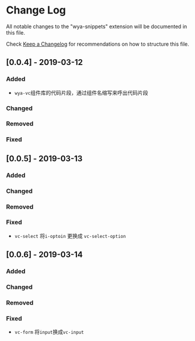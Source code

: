 # Change Log

All notable changes to the "wya-snippets" extension will be documented in this file.

Check [Keep a Changelog](http://keepachangelog.com/) for recommendations on how to structure this file.

## [0.0.4] - 2019-03-12
### Added
- `wya-vc`组件库的代码片段，通过组件名缩写来呼出代码片段

### Changed

### Removed

### Fixed


## [0.0.5] - 2019-03-13
### Added

### Changed

### Removed

### Fixed
- `vc-select` 将`i-optoin` 更换成 `vc-select-option`

## [0.0.6] - 2019-03-14
### Added

### Changed

### Removed

### Fixed
- `vc-form` 将`input`换成`vc-input`